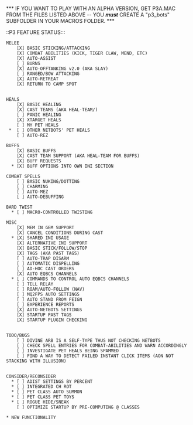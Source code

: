 *** IF YOU WANT TO PLAY WITH AN ALPHA VERSION, GET P3A.MAC FROM THE FILES LISTED ABOVE -- YOU ***must*** CREATE A "p3_bots" SUBFOLDER IN YOUR MACROS FOLDER. ***

::P3 FEATURE STATUS:::

    MELEE
        [X] BASIC STICKING/ATTACKING
        [X] COMBAT ABILITIES (KICK, TIGER CLAW, MEND, ETC) 
        [X] AUTO-ASSIST
        [ ] BURNS
        [X] AUTO-OFFTANKING v2.0 (AKA SLAY)
        [ ] RANGED/BOW ATTACKING
        [X] AUTO-RETREAT
        [X] RETURN TO CAMP SPOT


    HEALS
        [X] BASIC HEALING
        [X] CAST TEAMS (AKA HEAL-TEAM/)
        [ ] PANIC HEALING
        [X] XTARGET HEALS
        [ ] MY PET HEALS 
     *  [ ] OTHER NETBOTS' PET HEALS
        [ ] AUTO-REZ

    BUFFS
        [X] BASIC BUFFS
        [X] CAST TEAM SUPPORT (AKA HEAL-TEAM FOR BUFFS)
        [X] BUFF REQUESTS
      * [X] BUFF OPTIONS INTO OWN INI SECTION

    COMBAT SPELLS
        [ ] BASIC NUKING/DOTTING
        [ ] CHARMING
        [ ] AUTO-MEZ
        [ ] AUTO-DEBUFFING

    BARD TWIST
      * [ ] MACRO-CONTROLLED TWISTING

    MISC
        [X] MEM IN GEM SUPPORT
        [X] CANCEL CONDITIONS DURING CAST
      * [X] SHARED INI USAGE
        [X] ALTERNATIVE INI SUPPORT
        [X] BASIC STICK/FOLLOW/STOP
        [X] TAGS (AKA PAST TAGS)
        [ ] AUTO-TRAP DISARM
        [ ] AUTOMATIC DISPELLING
        [ ] AD-HOC CAST ORDERS
        [X] AUTO EQBCS CHANNELS
      * [ ] COMMANDS TO CONTROL AUTO EQBCS CHANNELS
        [ ] TELL RELAY
        [ ] ROAM/AUTO-FOLLOW (NAV)
        [ ] MQ2FPS AUTO SETTINGS
        [ ] AUTO STAND FROM FEIGN
        [ ] EXPERIENCE REPORTS
        [X] AUTO-NETBOTS SETTINGS
        [X] STARTUP PAST TAGS
        [X] STARTUP PLUGIN CHECKING


    TODO/BUGS
        [ ] DIVINE ARB IS A SELF-TYPE THUS NOT CHECKING NETBOTS
        [ ] CHECK SPELL ENTRIES FOR COMBAT-ABILITIES AND WARN ACCORDINGLY
        [ ] INVESTIGATE PET HEALS BEING SPAMMED 
        [ ] FIND A WAY TO DETECT FAILED INSTANT CLICK ITEMS (AON NOT STACKING WITH ILLUSION)


    CONSIDER/RECONSIDER
      * [ ] ADIST SETTINGS BY PERCENT
      * [ ] INTEGRATED CH ROT
      * [ ] PET CLASS AUTO SUMMON
      * [ ] PET CLASS PET TOYS
      * [ ] ROGUE HIDE/SNEAK 
        [ ] OPTIMIZE STARTUP BY PRE-COMPUTING @ CLASSES

    * NEW FUNCTIONALITY

